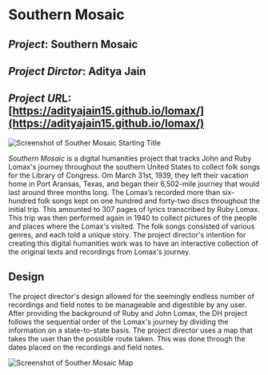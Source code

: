 # Southern Mosaic

## *Project*: Southern Mosaic

## *Project Dirctor*: Aditya Jain

## *Project UR*L: [https://adityajain15.github.io/lomax/](https://adityajain15.github.io/lomax/)

![Screenshot of Souther Mosaic Starting Title](https://Mmart04.github.io/BlogMart/images/SouthernMosaic.png)


*Southern Mosaic* is a digital humanities project that tracks John and Ruby Lomax's journey throughout the southern United States to collect folk songs for the Library of Congress. Om March 31st, 1939, they left their vacation home in Port Aransas, Texas, and began their 6,502-mile journey that would last around three months long. The Lomax’s recorded more than six-hundred folk songs kept on one hundred and forty-two discs throughout the initial trip. This amounted to 307 pages of lyrics transcribed by Ruby Lomax. This trip was then performed again in 1940 to collect pictures of the people and places where the Lomax's visited. The folk songs consisted of various genres, and each told a unique story. The project director's intention for creating this digital humanities work was to have an interactive collection of the original texts and recordings from Lomax's journey.

## Design

The project director's design allowed for the seemingly endless number of recordings and field notes to be manageable and digestible by any user. After providing the background of Ruby and John Lomax, the DH project follows the sequential order of the Lomax's journey by dividing the information on a state-to-state basis. The project director uses a map that takes the user than the possible route taken. This was done through the dates placed on the recordings and field notes.

![Screenshot of Souther Mosaic Map](https://Mmart04.github.io/BlogMart/images/SoutherMosaic-Map.png)
